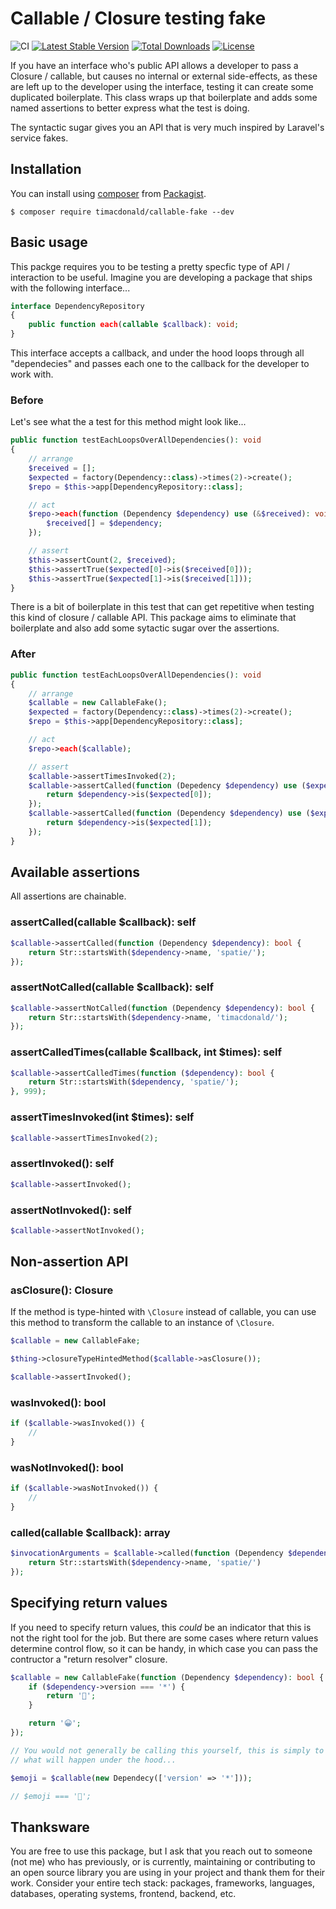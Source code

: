 # Callable / Closure testing fake

![CI](https://github.com/timacdonald/callable-fake/workflows/CI/badge.svg) [![Latest Stable Version](https://poser.pugx.org/timacdonald/callable-fake/v/stable)](https://packagist.org/packages/timacdonald/callable-fake) [![Total Downloads](https://poser.pugx.org/timacdonald/callable-fake/downloads)](https://packagist.org/packages/timacdonald/callable-fake) [![License](https://poser.pugx.org/timacdonald/callable-fake/license)](https://packagist.org/packages/timacdonald/callable-fake)

If you have an interface who's public API allows a developer to pass a Closure / callable, but causes no internal or external side-effects, as these are left up to the developer using the interface, testing it can create some duplicated boilerplate. This class wraps up that boilerplate and adds some named assertions to better express what the test is doing.

The syntactic sugar gives you an API that is very much inspired by Laravel's service fakes.

## Installation

You can install using [composer](https://getcomposer.org/) from [Packagist](https://packagist.org/packages/timacdonald/callable-fake).

```
$ composer require timacdonald/callable-fake --dev
```

## Basic usage

This packge requires you to be testing a pretty specfic type of API / interaction to be useful. Imagine you are developing a package that ships with the following interface...

```php
interface DependencyRepository
{
    public function each(callable $callback): void;
}
```

This interface accepts a callback, and under the hood loops through all "dependecies" and passes each one to the callback for the developer to work with.

### Before

Let's see what the a test for this method might look like...

```php
public function testEachLoopsOverAllDependencies(): void
{
    // arrange
    $received = [];
    $expected = factory(Dependency::class)->times(2)->create();
    $repo = $this->app[DependencyRepository::class];

    // act
    $repo->each(function (Dependency $dependency) use (&$received): void {
        $received[] = $dependency;
    });

    // assert
    $this->assertCount(2, $received);
    $this->assertTrue($expected[0]->is($received[0]));
    $this->assertTrue($expected[1]->is($received[1]));
}
```

There is a bit of boilerplate in this test that can get repetitive when testing this kind of closure / callable API. This package aims to eliminate that boilerplate and also add some sytactic sugar over the assertions.

### After

```php
public function testEachLoopsOverAllDependencies(): void
{
    // arrange
    $callable = new CallableFake();
    $expected = factory(Dependency::class)->times(2)->create();
    $repo = $this->app[DependencyRepository::class];

    // act
    $repo->each($callable);

    // assert
    $callable->assertTimesInvoked(2);
    $callable->assertCalled(function (Depedency $dependency) use ($expected): bool {
        return $dependency->is($expected[0]);
    });
    $callable->assertCalled(function (Dependency $dependency) use ($expected): bool {
        return $dependency->is($expected[1]);
    });
}
```

## Available assertions

All assertions are chainable.

### assertCalled(callable $callback): self

```php
$callable->assertCalled(function (Dependency $dependency): bool {
    return Str::startsWith($dependency->name, 'spatie/');
});
```

### assertNotCalled(callable $callback): self

```php
$callable->assertNotCalled(function (Dependency $dependency): bool {
    return Str::startsWith($dependency->name, 'timacdonald/');
});
```

### assertCalledTimes(callable $callback, int $times): self

```php
$callable->assertCalledTimes(function ($dependency): bool {
    return Str::startsWith($dependency, 'spatie/');
}, 999);
```

### assertTimesInvoked(int $times): self

```php
$callable->assertTimesInvoked(2);
```

### assertInvoked(): self

```php
$callable->assertInvoked();
```

### assertNotInvoked(): self

```php
$callable->assertNotInvoked();
```

## Non-assertion API

### asClosure(): Closure

If the method is type-hinted with `\Closure` instead of callable, you can use this method to transform the callable to an instance of `\Closure`.

```php
$callable = new CallableFake;

$thing->closureTypeHintedMethod($callable->asClosure());

$callable->assertInvoked();
```

### wasInvoked(): bool

```php
if ($callable->wasInvoked()) {
    //
}
```

### wasNotInvoked(): bool

```php
if ($callable->wasNotInvoked()) {
    //
}
```

### called(callable $callback): array

```php
$invocationArguments = $callable->called(function (Dependency $dependency): bool {
    return Str::startsWith($dependency->name, 'spatie/')
});
```

## Specifying return values

If you need to specify return values, this _could_ be an indicator that this is not the right tool for the job. But there are some cases where return values determine control flow, so it can be handy, in which case you can pass the contructor a "return resolver" closure.

```php
$callable = new CallableFake(function (Dependency $dependency): bool {
    if ($dependency->version === '*') {
        return '🤠';
    }

    return '😀';
});

// You would not generally be calling this yourself, this is simply to demonstate
// what will happen under the hood...

$emoji = $callable(new Dependecy(['version' => '*']));

// $emoji === '🤠';
```

## Thanksware

You are free to use this package, but I ask that you reach out to someone (not me) who has previously, or is currently, maintaining or contributing to an open source library you are using in your project and thank them for their work. Consider your entire tech stack: packages, frameworks, languages, databases, operating systems, frontend, backend, etc.
